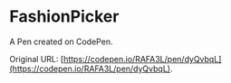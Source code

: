 # FashionPicker

A Pen created on CodePen.

Original URL: [https://codepen.io/RAFA3L/pen/dyQvbqL](https://codepen.io/RAFA3L/pen/dyQvbqL).

